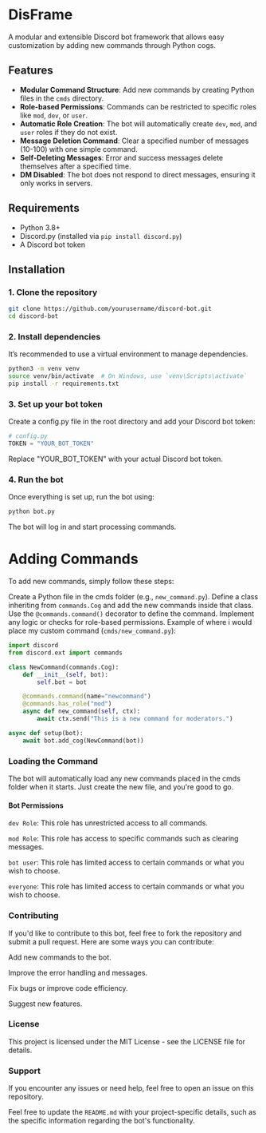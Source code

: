 # DisFrame
A modular and extensible Discord bot framework that allows easy customization by adding new commands through Python cogs.

## Features

- **Modular Command Structure**: Add new commands by creating Python files in the `cmds` directory.
- **Role-based Permissions**: Commands can be restricted to specific roles like `mod`, `dev`, or `user`.
- **Automatic Role Creation**: The bot will automatically create `dev`, `mod`, and `user` roles if they do not exist.
- **Message Deletion Command**: Clear a specified number of messages (10-100) with one simple command.
- **Self-Deleting Messages**: Error and success messages delete themselves after a specified time.
- **DM Disabled**: The bot does not respond to direct messages, ensuring it only works in servers.

## Requirements

- Python 3.8+
- Discord.py (installed via `pip install discord.py`)
- A Discord bot token

## Installation

### 1. Clone the repository

```bash
git clone https://github.com/yourusername/discord-bot.git
cd discord-bot
```
### 2. Install dependencies
It’s recommended to use a virtual environment to manage dependencies.

```bash
python3 -m venv venv
source venv/bin/activate  # On Windows, use `venv\Scripts\activate`
pip install -r requirements.txt
```

### 3. Set up your bot token
Create a config.py file in the root directory and add your Discord bot token:

```python
# config.py
TOKEN = "YOUR_BOT_TOKEN"
```
Replace "YOUR_BOT_TOKEN" with your actual Discord bot token.

### 4. Run the bot
Once everything is set up, run the bot using:

```bash
python bot.py
```
The bot will log in and start processing commands.

# Adding Commands
To add new commands, simply follow these steps:

Create a Python file in the cmds folder (e.g., `new_command.py`).
Define a class inheriting from `commands.Cog` and add the new commands inside that class.
Use the `@commands.command()` decorator to define the command.
Implement any logic or checks for role-based permissions.
Example of where i would place my custom command (`cmds/new_command.py`):

```python
import discord
from discord.ext import commands

class NewCommand(commands.Cog):
    def __init__(self, bot):
        self.bot = bot

    @commands.command(name="newcommand")
    @commands.has_role("mod")
    async def new_command(self, ctx):
        await ctx.send("This is a new command for moderators.")

async def setup(bot):
    await bot.add_cog(NewCommand(bot))
```
### Loading the Command
The bot will automatically load any new commands placed in the cmds folder when it starts. Just create the new file, and you're good to go.

#### Bot Permissions
`dev Role`: This role has unrestricted access to all commands.

`mod Role`: This role has access to specific commands such as clearing messages.

`bot user`: This role has limited access to certain commands or what you wish to choose.

`everyone`: This role has limited access to certain commands or what you wish to choose.

### Contributing
If you'd like to contribute to this bot, feel free to fork the repository and submit a pull request. Here are some ways you can contribute:

Add new commands to the bot.

Improve the error handling and messages.

Fix bugs or improve code efficiency.

Suggest new features.

### License
This project is licensed under the MIT License - see the LICENSE file for details.

### Support
If you encounter any issues or need help, feel free to open an issue on this repository.

Feel free to update the `README.md` with your project-specific details, such as the specific information regarding the bot's functionality.

